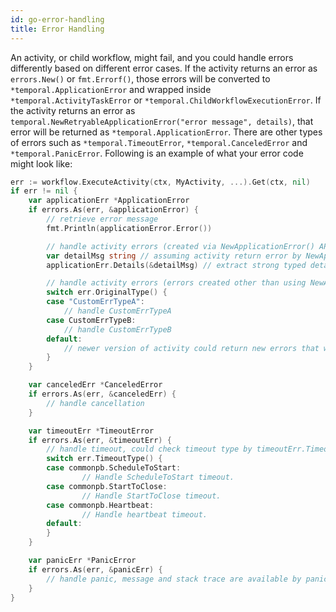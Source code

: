 ```yaml
---
id: go-error-handling
title: Error Handling
---
```


An activity, or child workflow, might fail, and you could handle errors differently based on different
error cases. If the activity returns an error as `errors.New()` or `fmt.Errorf()`, those errors will
be converted to `*temporal.ApplicationError` and wrapped inside `*temporal.ActivityTaskError` or `*temporal.ChildWorkflowExecutionError`. If the activity returns an error as
`temporal.NewRetryableApplicationError("error message", details)`, that error will be returned as `*temporal.ApplicationError`.
There are other types of errors such as `*temporal.TimeoutError`, `*temporal.CanceledError` and
`*temporal.PanicError`. Following is an example of what your error code might look like:

```go
err := workflow.ExecuteActivity(ctx, MyActivity, ...).Get(ctx, nil)
if err != nil {
	var applicationErr *ApplicationError
	if errors.As(err, &applicationError) {
		// retrieve error message
		fmt.Println(applicationError.Error())

		// handle activity errors (created via NewApplicationError() API)
		var detailMsg string // assuming activity return error by NewApplicationError("message", true, "string details")
		applicationErr.Details(&detailMsg) // extract strong typed details

		// handle activity errors (errors created other than using NewApplicationError() API)
		switch err.OriginalType() {
		case "CustomErrTypeA":
			// handle CustomErrTypeA
		case CustomErrTypeB:
			// handle CustomErrTypeB
		default:
			// newer version of activity could return new errors that workflow was not aware of.
		}
	}

	var canceledErr *CanceledError
	if errors.As(err, &canceledErr) {
		// handle cancellation
	}

	var timeoutErr *TimeoutError
	if errors.As(err, &timeoutErr) {
		// handle timeout, could check timeout type by timeoutErr.TimeoutType()
        switch err.TimeoutType() {
        case commonpb.ScheduleToStart:
                // Handle ScheduleToStart timeout.
        case commonpb.StartToClose:
                // Handle StartToClose timeout.
        case commonpb.Heartbeat:
                // Handle heartbeat timeout.
        default:
        }
	}

	var panicErr *PanicError
	if errors.As(err, &panicErr) {
		// handle panic, message and stack trace are available by panicErr.Error() and panicErr.StackTrace()
	}
}
```
